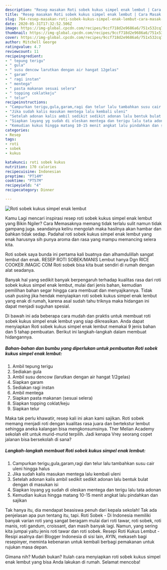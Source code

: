 ```yaml
---
description: "Resep masakan Roti sobek kukus simpel enak lembut | Cara Masak Roti sobek kukus simpel enak lembut Yang Mudah Dan Praktis"
title: "Resep masakan Roti sobek kukus simpel enak lembut | Cara Masak Roti sobek kukus simpel enak lembut Yang Mudah Dan Praktis"
slug: 764-resep-masakan-roti-sobek-kukus-simpel-enak-lembut-cara-masak-roti-sobek-kukus-simpel-enak-lembut-yang-mudah-dan-praktis
date: 2020-05-31T17:32:52.506Z
image: https://img-global.cpcdn.com/recipes/9ccf718d2e9686a6/751x532cq70/roti-sobek-kukus-simpel-enak-lembut-foto-resep-utama.jpg
thumbnail: https://img-global.cpcdn.com/recipes/9ccf718d2e9686a6/751x532cq70/roti-sobek-kukus-simpel-enak-lembut-foto-resep-utama.jpg
cover: https://img-global.cpcdn.com/recipes/9ccf718d2e9686a6/751x532cq70/roti-sobek-kukus-simpel-enak-lembut-foto-resep-utama.jpg
author: Mitchell George
ratingvalue: 4.7
reviewcount: 11
recipeingredient:
- " tepung terigu"
- " gula"
- " susu dencow larutkan dengan air hangat 12gelas"
- " garam"
- " ragi instan"
- " mentega"
- " pasta makanan sesuai selera"
- " topping coklatkeju"
- " telur"
recipeinstructions:
- "Campurkan terigu,gula,garam,ragi dan telur lalu tambahkan susu cair uleni hingga halus"
- "Jika sudah kalis masukan mentega lalu kembali uleni"
- "Setelah adonan kalis ambil sedikit sedikit adonan lalu bentuk bulat dengan di masukan isi"
- "Siapkan loyang yg sudah di oleskan mentega dan terigu lalu tata adonan"
- "Kemudian kukus hingga matang 10-15 menit angkat lalu pindahkan dan sajikan"
categories:
- Resep
tags:
- roti
- sobek
- kukus

katakunci: roti sobek kukus 
nutrition: 170 calories
recipecuisine: Indonesian
preptime: "PT14M"
cooktime: "PT57M"
recipeyield: "4"
recipecategory: Dinner

---
```



![Roti sobek kukus simpel enak lembut](https://img-global.cpcdn.com/recipes/9ccf718d2e9686a6/751x532cq70/roti-sobek-kukus-simpel-enak-lembut-foto-resep-utama.jpg)

Kamu Lagi mencari inspirasi resep roti sobek kukus simpel enak lembut yang Bikin Ngiler? Cara Memasaknya memang tidak terlalu sulit namun tidak gampang juga. seandainya keliru mengolah maka hasilnya akan hambar dan bahkan tidak sedap. Padahal roti sobek kukus simpel enak lembut yang enak harusnya sih punya aroma dan rasa yang mampu memancing selera kita.

Roti sobek saya bunda ini pertama kali buatnya dan alhamdulillah sangat lembut dan enak. RESEP ROTI SOBEK/MANIS Lembut hanya Dgn RICE COOKER /MAGIC COM Roti sobek bisa kita buat sendiri di rumah dengan alat seadanya.

Banyak hal yang sedikit banyak berpengaruh terhadap kualitas rasa dari roti sobek kukus simpel enak lembut, mulai dari jenis bahan, kemudian pemilihan bahan segar hingga cara membuat dan menyajikannya. Tidak usah pusing jika hendak menyiapkan roti sobek kukus simpel enak lembut yang enak di rumah, karena asal sudah tahu triknya maka hidangan ini dapat menjadi suguhan spesial.


Di bawah ini ada beberapa cara mudah dan praktis untuk membuat roti sobek kukus simpel enak lembut yang siap dikreasikan. Anda dapat menyiapkan Roti sobek kukus simpel enak lembut memakai 9 jenis bahan dan 5 tahap pembuatan. Berikut ini langkah-langkah dalam membuat hidangannya.

<!--inarticleads1-->

##### Bahan-bahan dan bumbu yang diperlukan untuk pembuatan Roti sobek kukus simpel enak lembut:

1. Ambil  tepung terigu
1. Sediakan  gula
1. Ambil  susu dencow (larutkan dengan air hangat 1/2gelas)
1. Siapkan  garam
1. Sediakan  ragi instan
1. Ambil  mentega
1. Siapkan  pasta makanan (sesuai selera)
1. Siapkan  topping coklat/keju
1. Siapkan  telur


Maka tak perlu khawatir, resep kali ini akan kami sajikan. Roti sobek memang menjadi roti dengan kualitas rasa juara dan bertekstur lembut sehingga aneka kalangan bisa mengkonsumsinya. Ther Melian Academy sekolah elit untuk murid-murid terpilih. Jadi kenapa Vrey seorang copet jalanan bisa bersekolah di sana? 

<!--inarticleads2-->

##### Langkah-langkah membuat Roti sobek kukus simpel enak lembut:

1. Campurkan terigu,gula,garam,ragi dan telur lalu tambahkan susu cair uleni hingga halus
1. Jika sudah kalis masukan mentega lalu kembali uleni
1. Setelah adonan kalis ambil sedikit sedikit adonan lalu bentuk bulat dengan di masukan isi
1. Siapkan loyang yg sudah di oleskan mentega dan terigu lalu tata adonan
1. Kemudian kukus hingga matang 10-15 menit angkat lalu pindahkan dan sajikan


Tak hanya itu, dia mendapat beasiswa penuh dari kepala sekolah! Tak ada penjelasan apa pun tentang itu, tapi. Roti Sobek - Di Indonesia memiliki banyak varian roti yang sangat beragam mulai dari roti tawar, roti sobek, roti manis, roti gandum, croissant, dan masih banyak lagi. Namun, yang sering kita jumpai yaitu jenis roti tawar dan roti sobek. Resepi Roti Kukus Lembut - Resipi asalnya dari Blogger Indonesia di sisi lain, AYIN, mekaseh bagi resepinyer, meminta kebenaran untuk kembali berbagi pemakanan untuk rujukan masa depan. 

Gimana nih? Mudah bukan? Itulah cara menyiapkan roti sobek kukus simpel enak lembut yang bisa Anda lakukan di rumah. Selamat mencoba!
